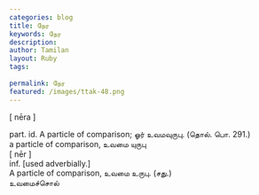 ```yaml
---
categories: blog
title: நேர
keywords: நேர
description: 
author: Tamilan
layout: Ruby
tags: 
 
permalink: நேர
featured: /images/ttak-48.png
---
```

  
[ nēra ]  
  
part. id. A particle of comparison; ஓர் உவமவுருபு. (தொல். பொ. 291.)  
a particle of comparison, உவமை யுருபு  
[ nēr ]  
inf. [used adverbially.]  
A particle of comparison, உவமை உருபு. (சது.)  
உவமைச்சொல்